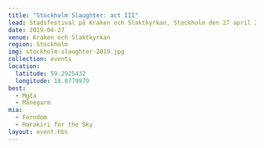 ```yaml
---
title: "Stockholm Slaughter: act III"
lead: Stadsfestival på Kraken och Slaktkyrkan, Stockholm den 27 april 2019
date: 2019-04-27
venue: Kraken och Slaktkyrkan
region: Stockholm
img: stockholm-slaughter-2019.jpg
collection: events
location:
  latitude: 59.2925432
  longitude: 18.0779979
best:
  - Mgła
  - Månegarm
mia:
  - Forndom
  - Harakiri for the Sky
layout: event.hbs
---
```

